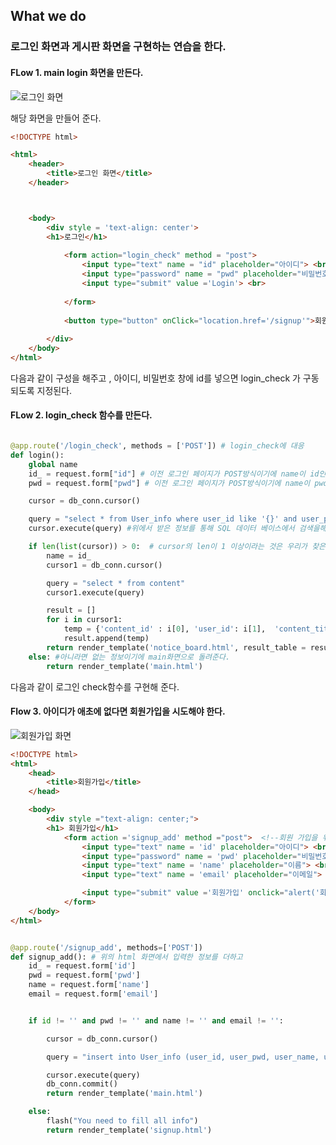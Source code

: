 ## What we do



### 로그인 화면과 게시판 화면을 구현하는 연습을 한다. 


#### FLow 1. main login 화면을 만든다. 

![로그인 화면](https://github.com/suted2/Flask_/assets/101646531/d1421520-c282-455a-b0a7-28545b6a04b9)

해당 화면을 만들어 준다. 

```html 
<!DOCTYPE html>

<html>
    <header>
        <title>로그인 화면</title>
    </header>



    <body>
        <div style = 'text-align: center'>
        <h1>로그인</h1>
        
            <form action="login_check" method = "post">
                <input type="text" name = "id" placeholder="아이디"> <br>
                <input type="password" name = "pwd" placeholder="비밀번호"> <br>
                <input type="submit" value ='Login'> <br>
    
            </form>
        
            <button type="button" onClick="location.href='/signup'">회원가입</button>
        
        </div>
    </body>
</html>

```


다음과 같이 구성을 해주고 , 아이디, 비밀번호 창에 id를 넣으면 login_check 가 구동되도록 지정된다. 



#### FLow 2. login_check 함수를 만든다. 


```python

@app.route('/login_check', methods = ['POST']) # login_check에 대응
def login():
    global name 
    id_ = request.form["id"] # 이전 로그인 페이지가 POST방식이기에 name이 id인 정보 가지고 온다. 
    pwd = request.form["pwd"] # 이전 로그인 페이지가 POST방식이기에 name이 pwd인 정보 가지고 온다. 

    cursor = db_conn.cursor() 

    query = "select * from User_info where user_id like '{}' and user_pwd like '{}'".format(id_, pwd)
    cursor.execute(query) #위에서 받은 정보를 통해 SQL 데이터 베이스에서 검색을해서 

    if len(list(cursor)) > 0:  # cursor의 len이 1 이상이라는 것은 우리가 찾은 회원 정보가 이미 있는것
        name = id_ 
        cursor1 = db_conn.cursor()

        query = "select * from content"
        cursor1.execute(query)

        result = []
        for i in cursor1:
            temp = {'content_id' : i[0], 'user_id': i[1],  'content_title' : i[2],  'content_string' : i[3]}
            result.append(temp)
        return render_template('notice_board.html', result_table = result) #로그인에 성공한다면 후에 보여줄 게시글 페이지로 넘어가게 해준다. 
    else: #아니라면 없는 정보이기에 main화면으로 돌려준다. 
        return render_template('main.html')
```

다음과 같이 로그인 check함수를 구현해 준다. 



#### Flow 3. 아이디가 애초에 없다면 회원가입을 시도해야 한다. 

![회원가입 화면](https://github.com/suted2/Flask_/assets/101646531/8a5454a8-56e7-481f-aa58-84dc08da4596)

```html
<!DOCTYPE html>
<html>
    <head>
        <title>회원가입</title>
    </head>

    <body>
        <div style ="text-align: center;">
        <h1> 회원가입</h1>
            <form action ='signup_add' method ="post">  <!--회원 가입을 위한 정보를 기입하는 장소이다.  -->
                <input type="text" name = 'id' placeholder="아이디"> <br> 
                <input type="password" name = 'pwd' placeholder="비밀번호"> <br>
                <input type="text" name = 'name' placeholder="이름"> <br>
                <input type="text" name = 'email' placeholder="이메일"> <br>

                <input type="submit" value ='회원가입' onclick="alert('회원 가입 완료')">  <!--정보를 전부 기입하고 회원가입을 눌렀을때 알림창을 준다. -->
            </form>
    </body>
</html>

```


```python 

@app.route('/signup_add', methods=['POST'])
def signup_add(): # 위의 html 화면에서 입력한 정보를 더하고 
    id_ = request.form['id']
    pwd = request.form['pwd']
    name = request.form['name']
    email = request.form['email']


    if id != '' and pwd != '' and name != '' and email != '':

        cursor = db_conn.cursor()

        query = "insert into User_info (user_id, user_pwd, user_name, user_email) values ('{}', '{}', '{}', '{}')".format(id_, pwd, name, email)

        cursor.execute(query)
        db_conn.commit()
        return render_template('main.html')

    else:
        flash("You need to fill all info")
        return render_template('signup.html')

```





